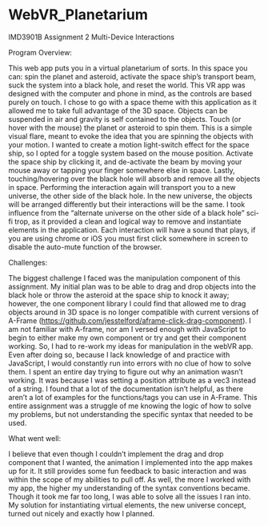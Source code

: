 # WebVR_Planetarium
IMD3901B Assignment 2
Multi-Device Interactions

Program Overview:

This web app puts you in a virtual planetarium of sorts. In this space you can: spin the planet and asteroid, activate the space ship’s transport beam, suck the system into a black hole, and reset the world. This VR app was designed with the computer and phone in mind, as the controls are based purely on touch. I chose to go with a space theme with this application as it allowed me to take full advantage of the 3D space. Objects can be suspended in air and gravity is self contained to the objects.  Touch (or hover with the mouse) the planet or asteroid to spin them. This is a simple visual flare, meant to evoke the idea that you are spinning the objects with your motion. I wanted to create a motion light-switch effect for the space ship, so I opted for a toggle system based on the mouse position. Activate the space ship by clicking it, and de-activate the beam by moving your mouse away or tapping your finger somewhere else in space. Lastly, touching/hovering over the black hole will absorb and remove all the objects in space. Performing the interaction again will transport you to a new universe, the other side of the black hole. In the new universe, the objects will be arranged differently but their interactions will be the same. I took influence from the “alternate universe on the other side of a black hole” sci-fi trop, as it provided a clean and logical way to remove and instantiate elements in the application. Each interaction will have a sound that plays, if you are using chrome or iOS you must first click somewhere in screen to disable the auto-mute function of the browser. 

Challenges:

The biggest challenge I faced was the manipulation component of this assignment. My initial plan was to be able to drag and drop objects into the black hole or throw the asteroid at the space ship to knock it away; however, the one component library I could find that allowed me to drag objects around in 3D space is no longer compatible with current versions of A-Frame (https://github.com/jesstelford/aframe-click-drag-component). I am not familiar with A-frame, nor am I versed enough with JavaScript to begin to either make my own component or try and get their component working. So, I had to re-work my ideas for manipulation in the webVR app. Even after doing so, because I lack knowledge of and practice with JavaScript, I would constantly run into errors with no clue of how to solve them. I spent an entire day trying to figure out why an animation wasn’t working. It was because I was setting a position attribute as a vec3 instead of a string. I found that a lot of the documentation isn’t helpful, as there aren’t a lot of examples for the functions/tags you can use in A-Frame. This entire assignment was a struggle of me knowing the logic of how to solve my problems, but not understanding the specific syntax that needed to be used. 

What went well:

I believe that even though I couldn’t implement the drag and drop component that I wanted, the animation I implemented into the app makes up for it. It still provides some fun feedback to basic interaction and was within the scope of my abilities to pull off. As well, the more I worked with my app, the higher my understanding of the syntax conventions became. Though it took me far too long, I was able to solve all the issues I ran into. My solution for instantiating virtual elements, the new universe concept, turned out nicely and exactly how I planned. 




